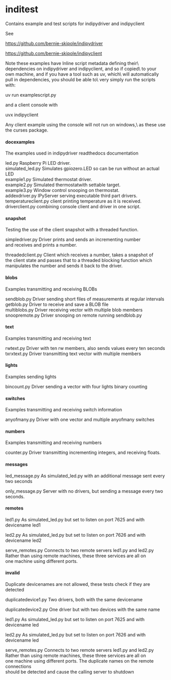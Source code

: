 # inditest
Contains example and test scripts for indipydriver and indipyclient

See

https://github.com/bernie-skipole/indipydriver

https://github.com/bernie-skipole/indipyclient


Note these examples have Inline script metadata defining their\\
dependencies on indipydriver and indipyclient, and so if copied\\
to your own machine, and if you have a tool such as uv, which\\
will automatically pull in dependencies, you should be able to\\
very simply run the scripts with:

uv run examplescript.py

and a client console with

uvx indipyclient

Any client example using the console will not run on windows,\\
as these use the curses package.


#### docexamples
The examples used in indipydriver readthedocs documentation

led.py Raspberry Pi LED driver.\
simulated\_led.py Simulates gpiozero.LED so can be run without an actual LED\
example1.py Simulated thermostat driver.\
example2.py Simulated thermostatwith settable target.\
example3.py Window control snooping on thermostat.\
addexdriver.py IPyServer serving executable third part drivers.\
temperatureclient.py client printing temperature as it is received.\
driverclient.py combining console client and driver in one script.

#### snapshot
Testing the use of the client snapshot with a threaded function.

simpledriver.py Driver prints and sends an incrementing number\
and receives and prints a number.

threadedclient.py Client which receives a number, takes a snapshot of\
the client state and passes that to a threaded blocking function which\
manipulates the number and sends it back to the driver.

#### blobs

Examples transmitting and receiving BLOBs

sendblob.py Driver sending short files of measurements at regular intervals\
getblob.py Driver to receive and save a BLOB file\
multiblobs.py Driver receiving vector with multiple blob members\
snoopremote.py Driver snooping on remote running sendblob.py

#### text

Examples transmitting and receiving text

rwtext.py Driver with ten rw members, also sends values every ten seconds\
txrxtext.py Driver transmitting text vector with multiple members

#### lights

Examples sending lights

bincount.py Driver sending a vector with four lights binary counting

#### switches

Examples transmitting and receiving switch information

anyofmany.py Driver with one vector and multiple anyofmany switches

#### numbers

Examples transmitting and receiving numbers

counter.py Driver transmitting incrementing integers, and receiving floats.

#### messages

led\_message.py As simulated\_led.py with an additional message sent every two seconds

only_message.py Server with no drivers, but sending a message every two seconds.

#### remotes

led1.py As simulated\_led.py but set to listen on port 7625 and with devicename led1

led2.py As simulated\_led.py but set to listen on port 7626 and with devicename led2

serve\_remotes.py Connects to two remote servers led1.py and led2.py\
Rather than using remote machines, these three services are all on\
one machine using different ports.

#### invalid

Duplicate devicenames are not allowed, these tests check if they are detected

duplicatedevice1.py Two drivers, both with the same devicename

duplicatedevice2.py One driver but with two devices with the same name

led1.py As simulated\_led.py but set to listen on port 7625 and with devicename led

led2.py As simulated\_led.py but set to listen on port 7626 and with devicename led

serve\_remotes.py Connects to two remote servers led1.py and led2.py\
Rather than using remote machines, these three services are all on\
one machine using different ports. The duplicate names on the remote connections\
should be detected and cause the calling server to shutdown

